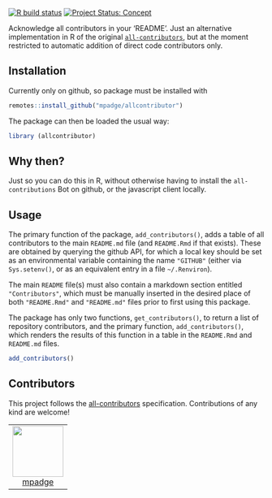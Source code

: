 <!-- README.md is generated from README.Rmd. Please edit that file -->

<!-- badges: start -->

[![R build
status](https://github.com/mpadge/allcontributor/workflows/R-CMD-check/badge.svg)](https://github.com/mpadge/allcontributor/actions?query=workflow%3AR-CMD-check)
[![Project Status:
Concept](https://www.repostatus.org/badges/latest/concept.svg)](https://www.repostatus.org/#concept)
<!-- badges: end -->

Acknowledge all contributors in your ‘README’. Just an alternative
implementation in R of the original
[`all-contributors`](https://github.com/all-contributors/all-contributors),
but at the moment restricted to automatic addition of direct code
contributors only.

## Installation

Currently only on github, so package must be installed with

``` r
remotes::install_github("mpadge/allcontributor")
```

The package can then be loaded the usual way:

``` r
library (allcontributor)
```

## Why then?

Just so you can do this in R, without otherwise having to install the
`all-contributions` Bot on github, or the javascript client locally.

## Usage

The primary function of the package, `add_contributors()`, adds a table
of all contributors to the main `README.md` file (and `README.Rmd` if
that exists). These are obtained by querying the github API, for which a
local key should be set as an environmental variable containing the name
`"GITHUB"` (either via `Sys.setenv()`, or as an equivalent entry in a
file `~/.Renviron`).

The main `README` file(s) must also contain a markdown section entitled
`"Contributors"`, which must be manually inserted in the desired place
of both `"README.Rmd"` and `"README.md"` files prior to first using this
package.

The package has only two functions, `get_contributors()`, to return a
list of repository contributors, and the primary function,
`add_contributors()`, which renders the results of this function in a
table in the `README.Rmd` and `README.md` files.

``` r
add_contributors()
```

## Contributors

<!-- ALL-CONTRIBUTORS-LIST:START - Do not remove or modify this section -->

<!-- prettier-ignore-start -->

<!-- markdownlint-disable -->

This project follows the [all-contributors](https://allcontributors.org)
specification. Contributions of any kind are welcome\!

<table>

<tr>

<td align="center">

<a href="https://github.com/mpadge">
<img src="https://avatars1.githubusercontent.com/u/6697851?v=4" width="100px;" alt=""/>
</a><br>
<a href="https://github.com/mpadge/allcontributor/commits?author=mpadge">mpadge</a>

</td>

</tr>

</table>

<!-- markdownlint-enable -->

<!-- prettier-ignore-end -->

<!-- ALL-CONTRIBUTORS-LIST:END -->
